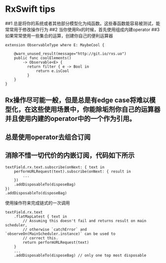 # RxSwift tips 
##1 总是将你的系统或者其他部分模型化为纯函数。这些春函数能容易被测试，能常常用于修改操作行为
##2 当你使用Rx的时候，首先使用组成内建operator
##3 如果常常使用一些集合的运算，创建你自己的便利运算器

```
extension ObservableType where E: MaybeCool {

    @warn_unused_result(message="http://git.io/rxs.uo")
    public func coolElements()
        -> Observable<E> {
          return filter { e -> Bool in
              return e.isCool
          }
    }
}
```
## Rx操作尽可能一般，但是总是有edge case将难以模型化，在这些使用场景中，你能除垢剂你自己的运算器并且使用内建的operator中的一个作为引用。
## 总是使用operator去组合订阅
## 消除不惜一切代价的内嵌订阅，代码如下所示

```
textField.rx.text.subscribe(onNext: { text in
    performURLRequest(text).subscribe(onNext: { result in
        ...
    })
    .addDisposableTo(disposeBag)
})
.addDisposableTo(disposeBag)
```

使用操作符来完成链式的一次调用

```
textField.rx.text
    .flatMapLatest { text in
        // Assuming this doesn't fail and returns result on main scheduler,
        // otherwise `catchError` and `observeOn(MainScheduler.instance)` can be used to
        // correct this.
        return performURLRequest(text)
    }
    ...
    .addDisposableTo(disposeBag) // only one top most disposable

```

